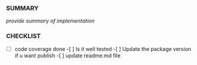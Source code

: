 ### SUMMARY

_provide summary of implementation_

### CHECKLIST

-[ ] code coverage done -[ ] Is it well tested -[ ] Update the package version if u want publish -[ ] update readme.md file
